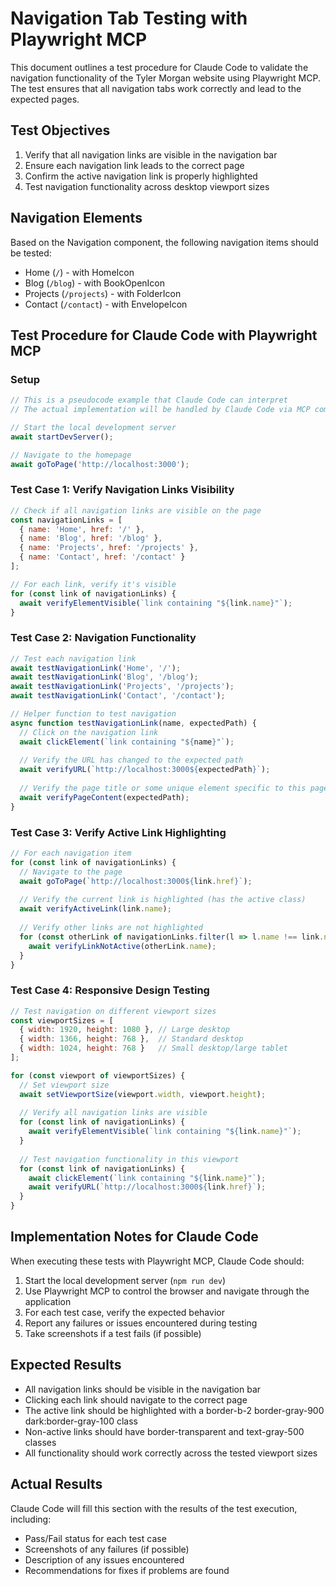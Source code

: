 # Navigation Tab Testing with Playwright MCP

This document outlines a test procedure for Claude Code to validate the navigation functionality of the Tyler Morgan website using Playwright MCP. The test ensures that all navigation tabs work correctly and lead to the expected pages.

## Test Objectives

1. Verify that all navigation links are visible in the navigation bar
2. Ensure each navigation link leads to the correct page
3. Confirm the active navigation link is properly highlighted
4. Test navigation functionality across desktop viewport sizes

## Navigation Elements

Based on the Navigation component, the following navigation items should be tested:

- Home (`/`) - with HomeIcon
- Blog (`/blog`) - with BookOpenIcon
- Projects (`/projects`) - with FolderIcon
- Contact (`/contact`) - with EnvelopeIcon

## Test Procedure for Claude Code with Playwright MCP

### Setup

```javascript
// This is a pseudocode example that Claude Code can interpret
// The actual implementation will be handled by Claude Code via MCP commands

// Start the local development server
await startDevServer();

// Navigate to the homepage
await goToPage('http://localhost:3000');
```

### Test Case 1: Verify Navigation Links Visibility

```javascript
// Check if all navigation links are visible on the page
const navigationLinks = [
  { name: 'Home', href: '/' },
  { name: 'Blog', href: '/blog' },
  { name: 'Projects', href: '/projects' },
  { name: 'Contact', href: '/contact' }
];

// For each link, verify it's visible
for (const link of navigationLinks) {
  await verifyElementVisible(`link containing "${link.name}"`);
}
```

### Test Case 2: Navigation Functionality

```javascript
// Test each navigation link
await testNavigationLink('Home', '/');
await testNavigationLink('Blog', '/blog');
await testNavigationLink('Projects', '/projects');
await testNavigationLink('Contact', '/contact');

// Helper function to test navigation
async function testNavigationLink(name, expectedPath) {
  // Click on the navigation link
  await clickElement(`link containing "${name}"`);
  
  // Verify the URL has changed to the expected path
  await verifyURL(`http://localhost:3000${expectedPath}`);
  
  // Verify the page title or some unique element specific to this page
  await verifyPageContent(expectedPath);
}
```

### Test Case 3: Verify Active Link Highlighting

```javascript
// For each navigation item
for (const link of navigationLinks) {
  // Navigate to the page
  await goToPage(`http://localhost:3000${link.href}`);
  
  // Verify the current link is highlighted (has the active class)
  await verifyActiveLink(link.name);
  
  // Verify other links are not highlighted
  for (const otherLink of navigationLinks.filter(l => l.name !== link.name)) {
    await verifyLinkNotActive(otherLink.name);
  }
}
```

### Test Case 4: Responsive Design Testing

```javascript
// Test navigation on different viewport sizes
const viewportSizes = [
  { width: 1920, height: 1080 }, // Large desktop
  { width: 1366, height: 768 },  // Standard desktop
  { width: 1024, height: 768 }   // Small desktop/large tablet
];

for (const viewport of viewportSizes) {
  // Set viewport size
  await setViewportSize(viewport.width, viewport.height);
  
  // Verify all navigation links are visible
  for (const link of navigationLinks) {
    await verifyElementVisible(`link containing "${link.name}"`);
  }
  
  // Test navigation functionality in this viewport
  for (const link of navigationLinks) {
    await clickElement(`link containing "${link.name}"`);
    await verifyURL(`http://localhost:3000${link.href}`);
  }
}
```

## Implementation Notes for Claude Code

When executing these tests with Playwright MCP, Claude Code should:

1. Start the local development server (`npm run dev`)
2. Use Playwright MCP to control the browser and navigate through the application
3. For each test case, verify the expected behavior
4. Report any failures or issues encountered during testing
5. Take screenshots if a test fails (if possible)

## Expected Results

- All navigation links should be visible in the navigation bar
- Clicking each link should navigate to the correct page
- The active link should be highlighted with a border-b-2 border-gray-900 dark:border-gray-100 class
- Non-active links should have border-transparent and text-gray-500 classes
- All functionality should work correctly across the tested viewport sizes

## Actual Results

Claude Code will fill this section with the results of the test execution, including:

- Pass/Fail status for each test case
- Screenshots of any failures (if possible)
- Description of any issues encountered
- Recommendations for fixes if problems are found
